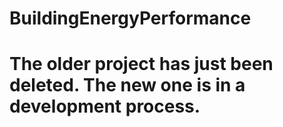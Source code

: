 # BuildingEnergyPerformance

# The older project has just been deleted. The new one is in a development process.